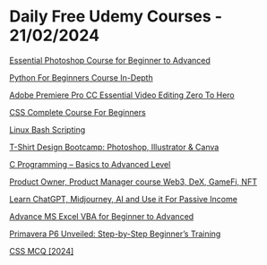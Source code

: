 # Daily Free Udemy Courses - 21/02/2024

[Essential Photoshop Course for Beginner to Advanced](https://www.udemy.com/course/graphics-design-video-editing-for-beginner-to-advanced/?couponCode=3D1E00EB235137A5CF98)
[Python For Beginners Course In-Depth](https://www.udemy.com/course/python-for-beginners-course-in-depth/?couponCode=00D05CD0B8B4D16A6DD4)
[Adobe Premiere Pro CC Essential Video Editing Zero To Hero](https://www.udemy.com/course/adobe-premiere-pro-cc-essential-video-editing-zero-to-hero/?couponCode=A49F5124C33A406424B1)
[CSS Complete Course For Beginners](https://www.udemy.com/course/css-complete-course-for-beginners/?couponCode=14A7365FD9A8DB031626)
[Linux Bash Scripting](https://www.udemy.com/course/linux-bash-scripting/?couponCode=54121381948)
[T-Shirt Design Bootcamp: Photoshop, Illustrator & Canva](https://www.udemy.com/course/t-shirt-design-bootcamp-photoshop-illustrator-canva/?couponCode=1F0C7FD4C3CCE930D01B)
[C Programming – Basics to Advanced Level](https://www.udemy.com/course/c-programming-basics-to-advanced-level/?couponCode=5F6050A5C3ECBA6A718D)
[Product Owner, Product Manager course Web3, DeX, GameFi, NFT](https://www.udemy.com/course/product-owner-course-web3-dex-gamefi-nft/?couponCode=2F46E33B2087C0232D61)
[Learn ChatGPT, Midjourney, AI and Use it For Passive Income](https://www.udemy.com/course/learn-chatgpt-midjourney-ai-and-use-it-for-passive-income/?couponCode=397B3A306248BC026C8D)
[Advance MS Excel VBA for Beginner to Advanced](https://www.udemy.com/course/advance-ms-excel-vba-for-beginner-to-advanced/?couponCode=61A5ED4BFD710538659F)
[Primavera P6 Unveiled: Step-by-Step Beginner’s Training](https://www.udemy.com/course/oracle-primavera-p6-project-planning-and-scheduling-training/?couponCode=2DFD6C75615AD3E0B980)
[CSS MCQ [2024]](https://www.udemy.com/course/css-mcq-quiz/?couponCode=733C5BE4EFDE167398F8)
